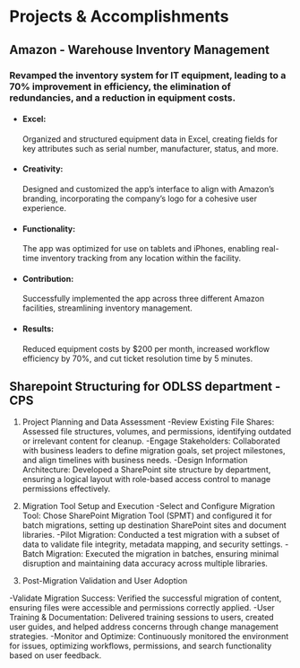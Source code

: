 # Projects & Accomplishments

## Amazon - Warehouse Inventory Management 

### Revamped the inventory system for IT equipment, leading to a 70% improvement in efficiency, the elimination of redundancies, and a reduction in equipment costs.

- #### Excel:
  Organized and structured equipment data in Excel, creating fields for key attributes such as serial number, manufacturer, status, and more.
- #### Creativity:
  Designed and customized the app’s interface to align with Amazon’s branding, incorporating the company’s logo for a cohesive user experience.
- #### Functionality:
  The app was optimized for use on tablets and iPhones, enabling real-time inventory tracking from any location within the facility.
- #### Contribution:
  Successfully implemented the app across three different Amazon facilities, streamlining inventory management.
- #### Results:
  Reduced equipment costs by $200 per month, increased workflow efficiency by 70%, and cut ticket resolution time by 5 minutes.
  
## Sharepoint Structuring for ODLSS department - CPS

1. Project Planning and Data Assessment
-Review Existing File Shares: Assessed file structures, volumes, and permissions, identifying outdated or irrelevant content for cleanup.
-Engage Stakeholders: Collaborated with business leaders to define migration goals, set project milestones, and align timelines with business needs.
-Design Information Architecture: Developed a SharePoint site structure by department, ensuring a logical layout with role-based access control to manage permissions effectively.

2. Migration Tool Setup and Execution
-Select and Configure Migration Tool: Chose SharePoint Migration Tool (SPMT) and configured it for batch migrations, setting up destination SharePoint sites and document libraries.
-Pilot Migration: Conducted a test migration with a subset of data to validate file integrity, metadata mapping, and security settings.
-Batch Migration: Executed the migration in batches, ensuring minimal disruption and maintaining data accuracy across multiple libraries.

3. Post-Migration Validation and User Adoption
   
-Validate Migration Success: Verified the successful migration of content, ensuring files were accessible and permissions correctly applied.
-User Training & Documentation: Delivered training sessions to users, created user guides, and helped address concerns through change management strategies.
-Monitor and Optimize: Continuously monitored the environment for issues, optimizing workflows, permissions, and search functionality based on user feedback.

